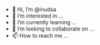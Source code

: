 - 👋 Hi, I’m @inudsa
- 👀 I’m interested in ...
- 🌱 I’m currently learning ...
- 💞️ I’m looking to collaborate on ...
- 📫 How to reach me ...

<!---
inudsa/inudsa is a ✨ special ✨ repository because its `README.md` (this file) appears on your GitHub profile.
You can click the Preview link to take a look at your changes.
--->
